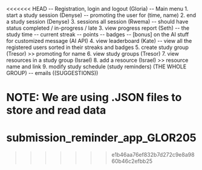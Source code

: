 <<<<<<< HEAD
-- Registration, login and logout (Gloria)
-- Main menu
    1. start a study session (Denyse)
        -- promoting the user for (time, name)
    2. end a study session (Denyse)
    3. sessions all session (Rwema)
        -- should have status completed / in-progress / late
    3. view progress report (Seth)
        -- the study time
        -- current streak
        -- points
        -- badges
        -- [bonus] on the AI stuff for customized message (AI API)
    4. view leaderboard (Kate)
        -- view all the registered users sorted in their streaks and badges
    5. create study group (Tresor)
        >> promoting for name
    6. view study groups (Tresor)
    7. view resources in a study group (Israel)
    8. add a resource (Israel)
        >> resource name and link
    9. modify study schedule (study reminders) (THE WHOLE GROUP)
        -- emails ((SUGGESTIONS))



NOTE: We are using .JSON files to store and read data
=======
# submission_reminder_app_GLOR205
>>>>>>> e1b46aa76ef832b7d272c9e8a9860b46c2efbb25
